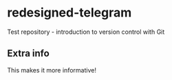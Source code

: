 # redesigned-telegram
Test repository - introduction to version control with Git

## Extra info
This makes it more informative!
